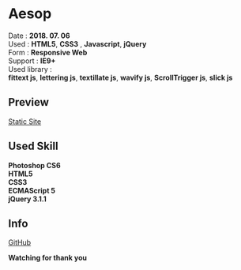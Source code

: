 # Aesop

Date : **2018. 07. 06**   
Used  : **HTML5**, **CSS3** , **Javascript**, **jQuery**   
Form : **Responsive Web**   
Support  : **IE9+**   
Used library :   
**fittext js**, **lettering js**, **textillate js**, **wavify js**, **ScrollTrigger js**, **slick js**   

## Preview
[Static Site](https://hankpark.github.io/Aesop/)

## Used Skill

**Photoshop CS6**   
**HTML5**   
**CSS3**   
**ECMAScript 5**   
**jQuery 3.1.1**


## Info

[GitHub](https://github.com/hankpark/)


**Watching for thank you**
